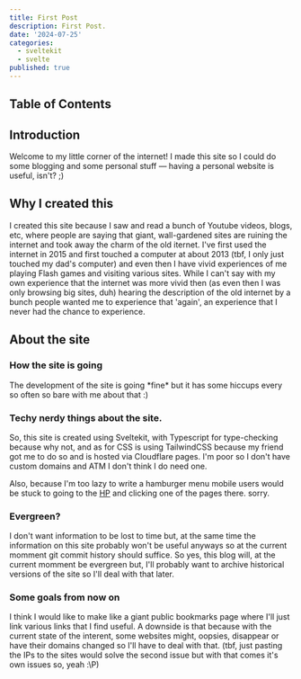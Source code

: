 ```yaml
---
title: First Post
description: First Post.
date: '2024-07-25'
categories:
  - sveltekit
  - svelte
published: true
---
```


## Table of Contents

## Introduction

Welcome to my little corner of the internet! I made this site so I could do some blogging and some personal stuff — having a personal website is useful, isn't? ;)

## Why I created this

I created this site because I saw and read a bunch of Youtube videos, blogs, etc, where people are saying that giant, wall-gardened sites are ruining the internet and took away the charm of the old iternet. I've first used the internet in 2015 and first touched a computer at about 2013 (tbf, I only just touched my dad's computer) and even then I have vivid experiences of me playing Flash games and visiting various sites. While I can't say with my own experience that the internet was more vivid then (as even then I was only browsing big sites, duh) hearing the description of the old internet by a bunch people wanted me to experience that 'again', an experience that I never had the chance to experience.

## About the site

### How the site is going

The development of the site is going \*fine\* but it has some hiccups every so often so bare with me about that :\)

### Techy nerdy things about the site.

So, this site is created using Sveltekit, with Typescript for type-checking because why not, and as for CSS is using TailwindCSS because my friend got me to do so and is hosted via Cloudflare pages. I'm poor so I don't have custom domains and ATM I don't think I do need one.

Also, because I'm too lazy to write a hamburger menu mobile users would be stuck to going to the [HP](/) and clicking one of the pages there. sorry.

### Evergreen?

I don't want information to be lost to time but, at the same time the information on this site probably won't be useful anyways so at the current momment git commit history should suffice. So yes, this blog will, at the current momment be evergreen but, I'll probably want to archive historical versions of the site so I'll deal with that later.

### Some goals from now on

I think I would like to make like a giant public bookmarks page where I'll just link various links that I find useful. A downside is that because with the current state of the interent, some websites might, oopsies, disappear or have their domains changed so I'll have to deal with that. (tbf, just pasting the IPs to the sites would solve the second issue but with that comes it's own issues so, yeah :\P)
